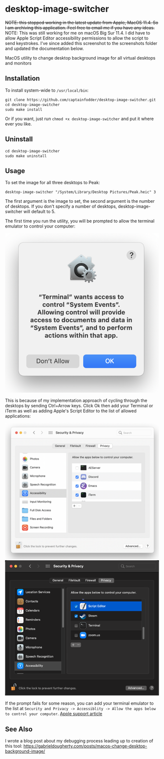 # desktop-image-switcher

~~NOTE: this stopped working in the latest update from Apple, MacOS 11.4. So I am archiving this application. Feel free to email me if you have any ideas.~~
NOTE: This was still working for me on macOS Big Sur 11.4. I did have to allow Apple Script Editor accessibility permissions to allow the script to send keystrokes. I've since added this screenshot to the screenshots folder and updated the documentation below.

MacOS utility to change desktop background image for all virtual desktops and monitors

## Installation

To install system-wide to `/usr/local/bin`:

```
git clone https://github.com/captainfodder/desktop-image-switcher.git
cd desktop-image-switcher
sudo make install
```

Or if you want, just run `chmod +x desktop-image-switcher` and put it where ever you like.

## Uninstall

```
cd desktop-image-switcher
sudo make uninstall
```

## Usage

To set the image for all three desktops to Peak:

```
desktop-image-switcher "/System/Library/Desktop Pictures/Peak.heic" 3
```

The first argument is the image to set, the second argument is the number of desktops. If you don't specify a number of desktops, desktop-image-switcher will default to 5.

The first time you run the utility, you will be prompted to allow the terminal emulator to control your computer:

![Terminal wants access to control](screenshots/allow-control-1.png)

This is because of my implementation approach of cycling through the desktops by sending Ctrl+Arrow keys. Click Ok then add your Terminal or iTerm as well as adding Apple's Script Editor to the list of allowed applications:

![Security and Privacy -> Accessibility -> Allow the apps below to control your computer](screenshots/allow-control-2.png)
![Security and Privacy -> Accessibility -> Allow Script Editor to control your computer](screenshots/allow-control-3.png)

If the prompt fails for some reason, you can add your terminal emulator to the list at `Security and Privacy -> Accessiblity -> Allow the apps below to control your computer`. [Apple support article](https://support.apple.com/guide/mac-help/allow-accessibility-apps-to-access-your-mac-mh43185/mac)

## See Also

I wrote a blog post about my debugging process leading up to creation of this tool: https://gabrieldougherty.com/posts/macos-change-desktop-background-image/
